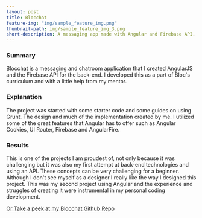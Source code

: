```yaml
---
layout: post
title: Blocchat
feature-img: "img/sample_feature_img.png"
thumbnail-path: img/sample_feature_img_3.png
short-description: A messaging app made with Angular and Firebase API.
---
```


### Summary
Blocchat is a messaging and chatroom application that I created AngularJS and the Firebase API for the back-end. I developed this as a part of Bloc's curriculum and with a little help from my mentor.

### Explanation
The project was started with some starter code and some guides on using Grunt. The design and much of the implementation created by me. I utilized some of the great features that Angular has to offer such as Angular Cookies, UI Router, Firebase and AngularFire.

### Results
This is one of the projects I am proudest of, not only because it was challenging but it was also my first attempt at back-end technologies and using an API. These concepts can be very challenging for a beginner. Although I don't see myself as a designer I really like the way I designed this project. This was my second project using Angular and the experience and struggles of creating it were instrumental in my personal coding development.

[Or Take a peek at my Blocchat Github Repo](https://github.com/alpeterson24/bloc-chat)
